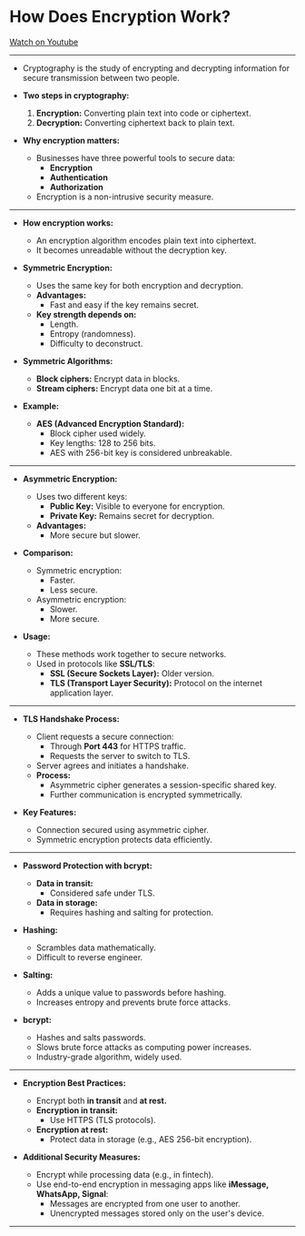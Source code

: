 # How Does Encryption Work?

[Watch on Youtube](https://www.youtube.com/watch?v=sPJmIeHpWd4&list=PLrtCHHeadkHp92TyPt1Fj452_VGLipJnL&index=40)

---

- Cryptography is the study of encrypting and decrypting information for secure transmission between two people.
- **Two steps in cryptography:**
  1. **Encryption:** Converting plain text into code or ciphertext.
  2. **Decryption:** Converting ciphertext back to plain text.

- **Why encryption matters:**
  - Businesses have three powerful tools to secure data:
    - **Encryption**
    - **Authentication**
    - **Authorization**
  - Encryption is a non-intrusive security measure.

---

- **How encryption works:**
  - An encryption algorithm encodes plain text into ciphertext.
  - It becomes unreadable without the decryption key.

- **Symmetric Encryption:**
  - Uses the same key for both encryption and decryption.
  - **Advantages:**
    - Fast and easy if the key remains secret.
  - **Key strength depends on:**
    - Length.
    - Entropy (randomness).
    - Difficulty to deconstruct.

- **Symmetric Algorithms:**
  - **Block ciphers:** Encrypt data in blocks.
  - **Stream ciphers:** Encrypt data one bit at a time.

- **Example:**
  - **AES (Advanced Encryption Standard):**
    - Block cipher used widely.
    - Key lengths: 128 to 256 bits.
    - AES with 256-bit key is considered unbreakable.

---

- **Asymmetric Encryption:**
  - Uses two different keys:
    - **Public Key:** Visible to everyone for encryption.
    - **Private Key:** Remains secret for decryption.
  - **Advantages:**
    - More secure but slower.

- **Comparison:**
  - Symmetric encryption:
    - Faster.
    - Less secure.
  - Asymmetric encryption:
    - Slower.
    - More secure.

- **Usage:**
  - These methods work together to secure networks.
  - Used in protocols like **SSL/TLS**:
    - **SSL (Secure Sockets Layer):** Older version.
    - **TLS (Transport Layer Security):** Protocol on the internet application layer.

---

- **TLS Handshake Process:**
  - Client requests a secure connection:
    - Through **Port 443** for HTTPS traffic.
    - Requests the server to switch to TLS.
  - Server agrees and initiates a handshake.
  - **Process:**
    - Asymmetric cipher generates a session-specific shared key.
    - Further communication is encrypted symmetrically.

- **Key Features:**
  - Connection secured using asymmetric cipher.
  - Symmetric encryption protects data efficiently.

---

- **Password Protection with bcrypt:**
  - **Data in transit:**
    - Considered safe under TLS.
  - **Data in storage:**
    - Requires hashing and salting for protection.

- **Hashing:**
  - Scrambles data mathematically.
  - Difficult to reverse engineer.

- **Salting:**
  - Adds a unique value to passwords before hashing.
  - Increases entropy and prevents brute force attacks.

- **bcrypt:**
  - Hashes and salts passwords.
  - Slows brute force attacks as computing power increases.
  - Industry-grade algorithm, widely used.

---

- **Encryption Best Practices:**
  - Encrypt both **in transit** and **at rest.**
  - **Encryption in transit:**
    - Use HTTPS (TLS protocols).
  - **Encryption at rest:**
    - Protect data in storage (e.g., AES 256-bit encryption).

- **Additional Security Measures:**
  - Encrypt while processing data (e.g., in fintech).
  - Use end-to-end encryption in messaging apps like **iMessage, WhatsApp, Signal**:
    - Messages are encrypted from one user to another.
    - Unencrypted messages stored only on the user's device.

---
